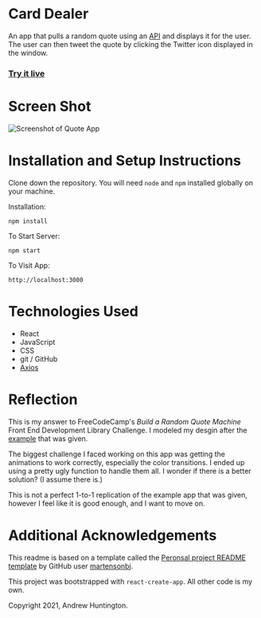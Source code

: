 # Card Dealer

An app that pulls a random quote using an [API](https://github.com/lukePeavey/quotable) and displays it for the user. The user can then tweet the quote by clicking the Twitter icon displayed in the window.

### [Try it live](https://andrewhuntington.github.io/fcc-random-quote-machine/)

# Screen Shot

![Screenshot of Quote App](/other/quote-app-ss.png "Random Quote App")

# Installation and Setup Instructions

Clone down the repository. You will need `node` and `npm` installed globally on your machine.

Installation:

`npm install`

To Start Server:

`npm start`

To Visit App:

`http://localhost:3000`

# Technologies Used

- React
- JavaScript
- CSS
- git / GitHub
- [Axios](https://www.axios.com)

# Reflection

This is my answer to FreeCodeCamp's _Build a Random Quote Machine_ Front End Development Library Challenge. I modeled my desgin after the [example](https://codepen.io/freeCodeCamp/full/qRZeGZ) that was given.

The biggest challenge I faced working on this app was getting the animations to work correctly, especially the color transitions. I ended up using a pretty ugly function to handle them all. I wonder if there is a better solution? (I assume there is.)

This is not a perfect 1-to-1 replication of the example app that was given, however I feel like it is good enough, and I want to move on.

# Additional Acknowledgements

This readme is based on a template called the [Peronsal project README template](https://gist.github.com/martensonbj/6bf2ec2ed55f5be723415ea73c4557c4) by GitHub user [martensonbj](https://gist.github.com/martensonbj).

This project was bootstrapped with `react-create-app`. All other code is my own.

Copyright 2021, Andrew Huntington.
